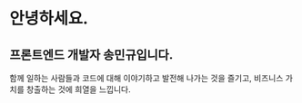 

# 안녕하세요.
## 프론트엔드 개발자 송민규입니다.

함께 일하는 사람들과 코드에 대해 이야기하고 발전해 나가는 것을 즐기고,
비즈니스 가치를 창출하는 것에 희열을 느낍니다.

